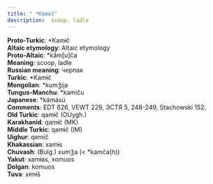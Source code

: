 ```yaml
---
title: " *Kamɨč"
description:  scoop, ladle
---
```


<strong>Proto-Turkic</strong>:  *Kamɨč<br>
<strong>Altaic etymology</strong>:  Altaic etymology<br>
<strong> Proto-Altaic</strong>:  *kắm[u]ča<br>
<strong>Meaning</strong>:  scoop, ladle<br>
<strong>Russian meaning</strong>:  черпак<br>
<strong>Turkic</strong>:  *Kamɨč<br>
<strong>Mongolian</strong>:  *kumǯija<br>
<strong>Tungus-Manchu</strong>:  *kamiču<br>
<strong>Japanese</strong>:  *kámású<br>
<strong>Comments</strong>:  EDT 626, VEWT 229, ЭСТЯ 5, 248-249, Stachowski 152.<br>
<strong>Old Turkic</strong>:  qamɨč (OUygh.)<br>
<strong>Karakhanid</strong>:  qamɨč (MK)<br>
<strong>Middle Turkic</strong>:  qamɨč (IM)<br>
<strong>Uighur</strong>:  qemič<br>
<strong>Khakassian</strong>:  xamɨs<br>
<strong>Chuvash</strong>:  (Bulg.) xumǯa (< *kamča(h))<br>
<strong>Yakut</strong>:  xamɨas, xomuos<br>
<strong>Dolgan</strong>:  komuos<br>
<strong>Tuva</strong>:  xɨmɨš<br>



